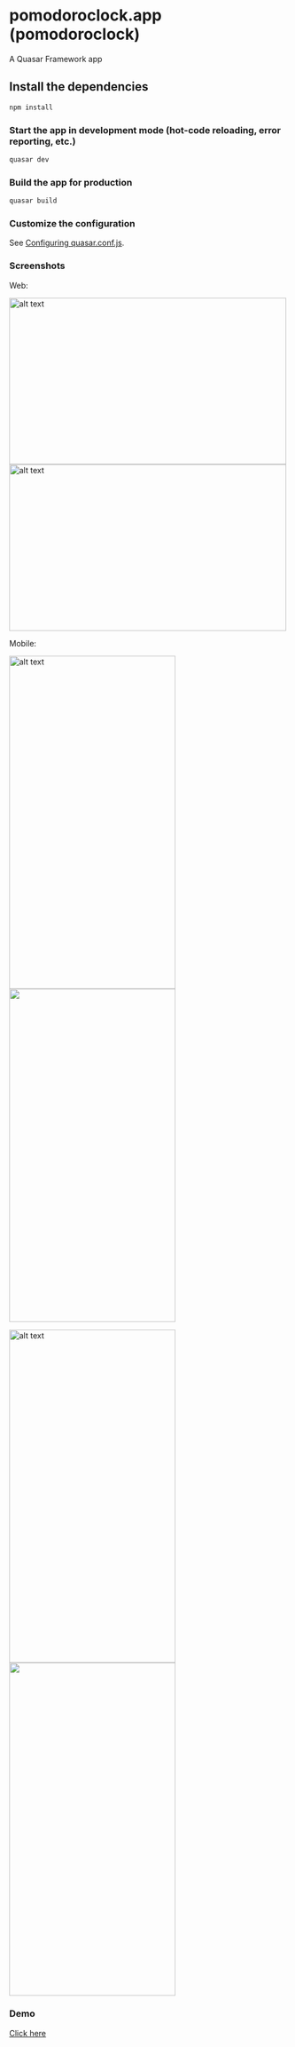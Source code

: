 # pomodoroclock.app (pomodoroclock)

A Quasar Framework app

## Install the dependencies
```bash
npm install
```

### Start the app in development mode (hot-code reloading, error reporting, etc.)
```bash
quasar dev
```


### Build the app for production
```bash
quasar build
```

### Customize the configuration
See [Configuring quasar.conf.js](https://v1.quasar.dev/quasar-cli/quasar-conf-js).


### Screenshots
Web:

  <img src="https://user-images.githubusercontent.com/68564246/118156183-a5ac2000-b44b-11eb-87b8-7ecd5d929fb3.png" alt="alt text" width="500" height="300">
  <img src="https://user-images.githubusercontent.com/68564246/118153297-51537100-b448-11eb-999e-c3d87979eb45.png" alt="alt text" width="500" height="300">

Mobile:
<p float="left">
  <img src="https://user-images.githubusercontent.com/68564246/118157396-156eda80-b44d-11eb-937e-fb0793ea10a6.png" alt="alt text" width="300" height="600"/>
  <img src="https://user-images.githubusercontent.com/68564246/118157389-1142bd00-b44d-11eb-9fc3-5cd3860d33f0.png" width="300" height="600"/>
</p>
<img src="https://user-images.githubusercontent.com/68564246/118157396-156eda80-b44d-11eb-937e-fb0793ea10a6.png" alt="alt text" width="300" height="600"/>
<img src="https://user-images.githubusercontent.com/68564246/118157389-1142bd00-b44d-11eb-9fc3-5cd3860d33f0.png" width="300" height="600"/>


### Demo

[Click here](https://admiring-pasteur-6ec2e1.netlify.app/#/)
